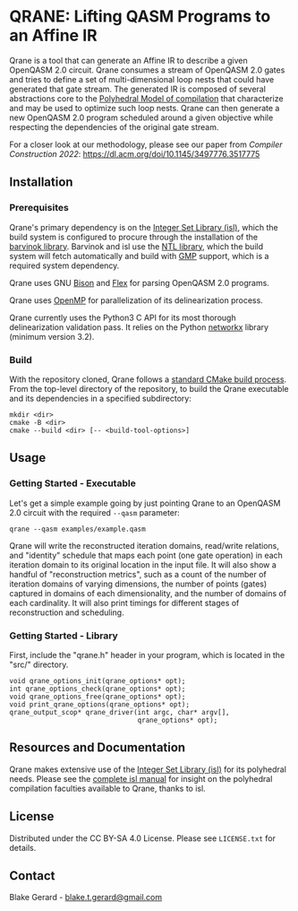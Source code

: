 # QRANE: Lifting QASM Programs to an Affine IR

Qrane is a tool that can generate an Affine IR to describe a given OpenQASM 2.0 circuit. Qrane consumes a stream of OpenQASM 2.0 gates and tries to define a set of multi-dimensional loop nests that could have generated that gate stream. The generated IR is composed of several abstractions core to the [Polyhedral Model of compilation](http://polyhedral.info/) that characterize and may be used to optimize such loop nests. Qrane can then generate a new OpenQASM 2.0 program scheduled around a given objective while respecting the dependencies of the original gate stream.

For a closer look at our methodology, please see our paper from *Compiler Construction 2022*: https://dl.acm.org/doi/10.1145/3497776.3517775

## Installation

### Prerequisites

Qrane's primary dependency is on the [Integer Set Library (isl)](https://libisl.sourceforge.io/), which the build system is configured to procure through the installation of the [barvinok library](https://barvinok.sourceforge.io/). Barvinok and isl use the [NTL library](https://libntl.org/), which the build system will fetch automatically and build with [GMP](https://gmplib.org/) support, which is a required system dependency.

Qrane uses GNU [Bison](https://www.gnu.org/software/bison/) and [Flex](https://ftp.gnu.org/old-gnu/Manuals/flex-2.5.4/html_mono/flex.html) for parsing OpenQASM 2.0 programs.

Qrane uses [OpenMP](https://www.openmp.org/) for parallelization of its delinearization process.

Qrane currently uses the Python3 C API for its most thorough delinearization validation pass. It relies on the Python [networkx](https://networkx.org/documentation/stable/index.html) library (minimum version 3.2).

### Build

With the repository cloned, Qrane follows a [standard CMake build process](https://cmake.org/cmake/help/latest/manual/cmake.1.html). From the top-level directory of the repository, to build the Qrane executable and its dependencies in a specified subdirectory:

```
mkdir <dir>
cmake -B <dir>
cmake --build <dir> [-- <build-tool-options>]
```

## Usage

### Getting Started - Executable

Let's get a simple example going by just pointing Qrane to an OpenQASM 2.0 circuit with the required `--qasm` parameter:

```
qrane --qasm examples/example.qasm
```

Qrane will write the reconstructed iteration domains, read/write relations, and "identity" schedule that maps each point (one gate operation) in each iteration domain to its original location in the input file. It will also show a handful of "reconstruction metrics", such as a count of the number of iteration domains of varying dimensions, the number of points (gates) captured in domains of each dimensionality, and the number of domains of each cardinality. It will also print timings for different stages of reconstruction and scheduling.

### Getting Started - Library

First, include the "qrane.h" header in your program, which is located in the "src/" directory.

```
void qrane_options_init(qrane_options* opt);
int qrane_options_check(qrane_options* opt);
void qrane_options_free(qrane_options* opt);
void print_qrane_options(qrane_options* opt);
qrane_output_scop* qrane_driver(int argc, char* argv[],
								qrane_options* opt);
```

## Resources and Documentation

Qrane makes extensive use of the [Integer Set Library (isl)](https://libisl.sourceforge.io/) for its polyhedral needs. Please see the [complete isl manual](https://libisl.sourceforge.io/manual.pdf) for insight on the polyhedral compilation faculties available to Qrane, thanks to isl.

## License

Distributed under the CC BY-SA 4.0 License. Please see `LICENSE.txt` for details.

## Contact

Blake Gerard - blake.t.gerard@gmail.com